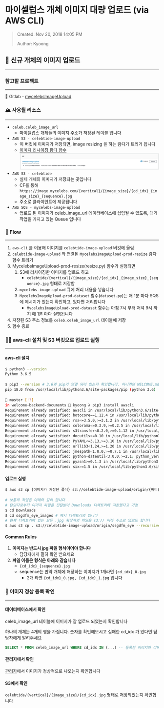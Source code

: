 # 마이셀럽스 개체 이미지 대량 업로드 (via AWS CLI)
> Created: Nov 20, 2018 14:05 PM
>
> Author: Kyoong

## 📸 신규 개체의 이미지 업로드
---

### 참고할 프로젝트 
---
🦊 Gitlab - [mycelebsImageUpload](http://devlab.celebtide.com:8081/dev/mycelebsImageUpload/tree/master)

### 🏔 사용될 리소스
---
- `celeb.celeb_image_url`
    - 마이셀럽스 개체들의 이미지 주소가 저장된 테이블 입니다
- `AWS S3 - celebtide-image-upload`
    - 이 버킷에 이미지가 저장되면, image resizing 을 하는 람다가 트리거 됩니다
    - [이미지 리사이징 람다 함수](https://ap-northeast-1.console.aws.amazon.com/lambda/home?region=ap-northeast-1#/functions/MycelebsImageUpload-prod-resize?tab=graph)
    ![](assets/images/lambda_trigger.png)
- `AWS S3 - celebtide`
    - 실제 개체의 이미지가 저장되는 곳입니다
    - CF를 통해 `https://image.mycelebs.com/{vertical}/{image_size}/{cd_idx}_{image_size}_{sequence}.jpg`
    - 주소로 클라이언트에 제공됩니다
- `AWS SQS - mycelebs-image-upload`
    - 업로드 된 이미지가 celeb_image_url 데이터베이스에 삽입될 수 있도록, 대기 작업을 가지고 있는 Queue 입니다


### 🌊 Flow
---

1. `aws-cli` 를 이용해 이미지를 `celebtide-image-upload` 버킷에 올림
2. `celebtide-image-upload` 와 연결된 `MycelebsImageUpload-prod-resize` 람다 함수 트리거
3. MycelebsImageUpload-prod-resize(resize.py) 함수가 실행되면
    1. S3에 리사이징한 이미지를 업로드 하고
        - `celebtide/{vertical}/{image_size}/{cd_idx}_{image_size}_{sequence}.jpg` 형태로 저장함
    2. `mycelebs-image-upload` 큐에 처리 내용을 넣습니다
    3. `MycelebsImageUpload-prod-dataset` 함수(`dataset.py`)는 매 1분 마다 SQS에 메시지가 있는지 확인하고, 있다면 처리합니다
        - `MycelebsImageUpload-prod-dataset` 함수는 아침 7시 부터 저녁 9시 까지 매 1분 마다 실행됩니다
4. 저장된 S3 주소 정보를 `celeb.celeb_image_url` 테이블에 저장
5. 함수 종료

### 🏃‍♂️ aws-cli 설치 및 S3 버킷으로 업로드 실행
---

#### aws-cli 설치

```bash
$ python3 --version
Python 3.6.5

$ pip3 --version # 3.6과 pip가 연결 되어 있는지 확인합니다. 아니라면 WELCOME.md 를 참고해 파이썬을 설치하세요
pip 18.0 from /usr/local/lib/python3.6/site-packages/pip (python 3.6)

🌵 master [!?]
in welcome-backend-documents 🐶 kyoong λ pip3 install awscli
Requirement already satisfied: awscli in /usr/local/lib/python3.6/site-packages (1.16.14)
Requirement already satisfied: botocore==1.12.4 in /usr/local/lib/python3.6/site-packages (from awscli) (1.12.4)
Requirement already satisfied: rsa<=3.5.0,>=3.1.2 in /usr/local/lib/python3.6/site-packages (from awscli) (3.4.2)
Requirement already satisfied: colorama<=0.3.9,>=0.2.5 in /usr/local/lib/python3.6/site-packages (from awscli) (0.3.9)
Requirement already satisfied: s3transfer<0.2.0,>=0.1.12 in /usr/local/lib/python3.6/site-packages (from awscli) (0.1.13)
Requirement already satisfied: docutils>=0.10 in /usr/local/lib/python3.6/site-packages (from awscli) (0.14)
Requirement already satisfied: PyYAML<=3.13,>=3.10 in /usr/local/lib/python3.6/site-packages (from awscli) (3.13)
Requirement already satisfied: urllib3<1.24,>=1.20 in /usr/local/lib/python3.6/site-packages (from botocore==1.12.4->awscli) (1.23)
Requirement already satisfied: jmespath<1.0.0,>=0.7.1 in /usr/local/lib/python3.6/site-packages (from botocore==1.12.4->awscli) (0.9.3)
Requirement already satisfied: python-dateutil<3.0.0,>=2.1; python_version >= "2.7" in /usr/local/lib/python3.6/site-packages (from botocore==1.12.4->awscli) (2.7.3)
Requirement already satisfied: pyasn1>=0.1.3 in /usr/local/lib/python3.6/site-packages (from rsa<=3.5.0,>=3.1.2->awscli) (0.4.4)
Requirement already satisfied: six>=1.5 in /usr/local/lib/python3.6/site-packages (from python-dateutil<3.0.0,>=2.1; python_version >= "2.7"->botocore==1.12.4->awscli) (1.11.0)
```

#### 업로드 실행

```bash
$ aws s3 cp {이미지가 저장된 폴더} s3://celebtide-image-upload/origin/{버티컬 명} --recursive --include="*.jpg"

# 보통의 작업은 아래와 같이 합니다
# 담당자로부터 이미지 파일을 전달받아 Downloads 디렉토리에 저장했다고 가정
$ cd Downloads
$ cd ssgdfm_eye_images # 예시 디렉토리명 입니다
# 현재 디렉토리에 있는 모든 .jpg 확장자의 파일을 s3:// 이하 주소로 업로드 합니다
$ aws s3 cp . s3://celebtide-image-upload/origin/ssgdfm_eye --recursive --include="*.jpg" # 실행
```

#### Common Rules
1. **이미지는 반드시 jpg 파일 형식이어야 합니다** 
    - 담당자에게 필히 확인 받으세요
2. **파일 이름은 형식은 아래와 같습니다**
    - `{cd_idx}_{sequence}.jpg`
    - sequence는 만약 개체에 해당하는 이미지가 1개라면 `{cd_idx}_0.jpg`
        - 2개 라면 `{cd_idx}_0.jpg, {cd_idx}_1.jpg` 입니다

### 👀 이미지 정상 등록 확인
---

#### 데이터베이스에서 확인
celeb_image_url 테이블에 이미지가 잘 업로드 되었는지 확인합니다

하나의 개체는 4개의 행을 가집니다. 숫자를 확인해보시고 실패한 cd_idx 가 있다면 담당자에게 알려주세요
```sql
SELECT * FROM celeb_image_url WHERE cd_idx IN (...) -- 등록한 이미지와 디비에 들어간 이미지 수를 확인합니다.
```

#### 관리자에서 확인
[관리자](http://dev.mycelebs.com/donut/CelebImage/ShowList)에서 이미지가 정상적으로 나오는지 확인합니다

#### S3에서 확인
`celebtide/{vertical}/{image_size}/{cd_idx}.jpg` 형태로 저장되었는지 확인합니다

